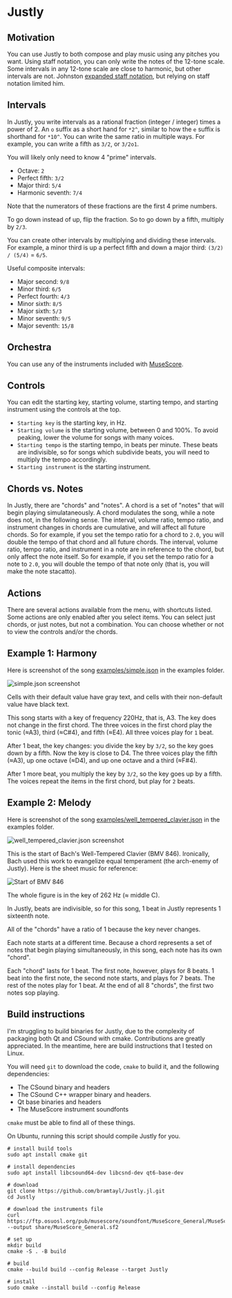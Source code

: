 # Justly

## Motivation

You can use Justly to both compose and play music using any pitches you want.
Using staff notation, you can only write the notes of the 12-tone scale.
Some intervals in any 12-tone scale are close to harmonic, but other intervals are not.
Johnston [expanded staff notation](http://marsbat.space/pdfs/EJItext.pdf), but relying on staff notation limited him.

## Intervals

In Justly, you write intervals as a rational fraction (integer / integer) times a power of 2.
An `o` suffix as a short hand for `*2^`, similar to how the `e` suffix is shorthand for `*10^`.
You can write the same ratio in multiple ways.
For example, you can write a fifth as `3/2`, or `3/2o1`.

You will likely only need to know 4 "prime" intervals.

- Octave: `2`
- Perfect fifth: `3/2`
- Major third: `5/4`
- Harmonic seventh: `7/4`

Note that the numerators of these fractions are the first 4 prime numbers.

To go down instead of up, flip the fraction.
So to go down by a fifth, multiply by `2/3`.

You can create other intervals by multiplying and dividing these intervals.
For example, a minor third is up a perfect fifth and down a major third: `(3/2) / (5/4)` = `6/5`.

Useful composite intervals:

- Major second: `9/8`
- Minor third: `6/5`
- Perfect fourth: `4/3`
- Minor sixth: `8/5`
- Major sixth: `5/3`
- Minor seventh: `9/5`
- Major seventh: `15/8`

## Orchestra

You can use any of the instruments included with [MuseScore](https://musescore.org/en/instruments).

## Controls

You can edit the starting key, starting volume, starting tempo, and starting instrument using the controls at the top.

- `Starting key` is the starting key, in Hz.
- `Starting volume` is the starting volume, between 0 and 100%. To avoid peaking, lower the volume for songs with many voices.
- `Starting tempo` is the starting tempo, in beats per minute. These beats are indivisible, so for songs which subdivide beats, you will need to multiply the tempo accordingly.
- `Starting instrument` is the starting instrument. 

## Chords vs. Notes

In Justly, there are "chords" and "notes".
A chord is a set of "notes" that will begin playing simulataneously.
A chord modulates the song, while a note does not, in the following sense.
The interval, volume ratio, tempo ratio, and instrument changes in chords are cumulative, and will affect all future chords.
So for example, if you set the tempo ratio for a chord to `2.0`, you will double the tempo of that chord and all future chords.
The interval, volume ratio, tempo ratio, and instrument in a note are in reference to the chord, but only affect the note itself.
So for example, if you set the tempo ratio for a note to `2.0`, you will double the tempo of that note only (that is, you will make the note stacatto).

## Actions

There are several actions available from the menu, with shortcuts listed.
Some actions are only enabled after you select items.
You can select just chords, or just notes, but not a combination.
You can choose whether or not to view the controls and/or the chords.

## Example 1: Harmony

Here is screenshot of the song [examples/simple.json](examples/simple.json) in the examples folder.

![simple.json screenshot](examples/simple.png)

Cells with their default value have gray text, and cells with their non-default value have black text.

This song starts with a key of frequency 220Hz, that is, A3.
The key does not change in the first chord.
The three voices in the first chord play the tonic (≈A3), third (≈C#4), and fifth (≈E4).
All three voices play for `1` beat.

After 1 beat, the key changes: you divide the key by `3/2`, so the key goes down by a fifth.
Now the key is close to D4.
The three voices play the fifth (≈A3), up one octave (≈D4), and up one octave and a third (≈F#4). 

After 1 more beat, you multiply the key by `3/2`, so the key goes up by a fifth. The voices repeat the items in the first chord, but play for `2` beats.

## Example 2: Melody

Here is screenshot of the song [examples/well_tempered_clavier.json](examples/well_tempered_clavier.json) in the examples folder.

![well_tempered_clavier.json screenshot](examples/well_tempered_clavier.png)

This is the start of Bach's Well-Tempered Clavier (BMV 846). Ironically, Bach used this work to evangelize equal temperament (the arch-enemy of Justly). Here is the sheet music for reference:

![Start of BMV 846](examples/well_tempered_clavier_sheet_music.png)

The whole figure is in the key of 262 Hz (≈ middle C). 

In Justly, beats are indivisible, so for this song, 1 beat in Justly represents 1 sixteenth note.

All of the "chords" have a ratio of 1 because the key never changes.

Each note starts at a different time. Because a chord represents a set of notes that begin playing simultaneously, in this song, each note has its own "chord". 

Each "chord" lasts for 1 beat. The first note, however, plays for 8 beats.
1 beat into the first note, the second note starts, and plays for 7 beats.
The rest of the notes play for 1 beat. At the end of all 8 "chords", the first two notes sop playing.

## Build instructions

I'm struggling to build binaries for Justly, due to the complexity of packaging both Qt and CSound with cmake.
Contributions are greatly appreciated.
In the meantime, here are build instructions that I tested on Linux.

You will need `git` to download the code, `cmake` to build it, and the following dependencies:

- The CSound binary and headers
- The CSound C++ wrapper binary and headers.
- Qt base binaries and headers
- The MuseScore instrument soundfonts

`cmake` must be able to find all of these things.

On Ubuntu, running this script should compile Justly for you.

```
# install build tools
sudo apt install cmake git

# install dependencies
sudo apt install libcsound64-dev libcsnd-dev qt6-base-dev

# download
git clone https://github.com/bramtayl/Justly.jl.git
cd Justly

# download the instruments file
curl https://ftp.osuosl.org/pub/musescore/soundfont/MuseScore_General/MuseScore_General.sf2 --output share/MuseScore_General.sf2

# set up
mkdir build
cmake -S . -B build

# build
cmake --build build --config Release --target Justly

# install
sudo cmake --install build --config Release
```
